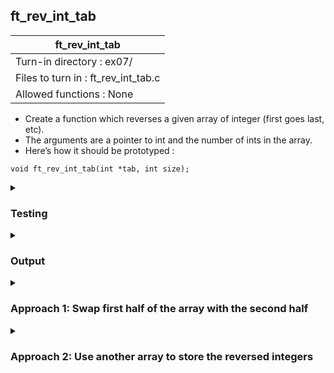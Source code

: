 ## ft_rev_int_tab

|               ft_rev_int_tab        |
|---------------------------------|
| Turn-in directory : ex07/       |
| Files to turn in : ft_rev_int_tab.c |
| Allowed functions : None       |

- Create a function which reverses a given array of integer (first goes last, etc).
- The arguments are a pointer to int and the number of ints in the array.
- Here’s how it should be prototyped :
```
void ft_rev_int_tab(int *tab, int size);
```

<details>

<summary><h3>Testing</h3></summary>

<pre><code>#include &ltstdio.h&gt
int	main(void)
{
	int	num[4];

	num[0] = 1;
	num[1] = 2;
	num[2] = 3;
	num[3] = 4;
	printf("Before: %d, %d, %d, %d\n", num[0], num[1], num[2], num[3]);
	ft_rev_int_tab(num, 4);
	printf("After:  %d, %d, %d, %d\n", num[0], num[1], num[2], num[3]);
	return (0);
}</pre></code>

See [testing file](main.c)

</details>

<details>
<summary><h3>Output</h3></summary>

<pre><code>Before: 1, 2, 3, 4
After:  4, 3, 2, 1</code></pre>

</details>

<details>
<summary><h3>Approach 1: Swap first half of the array with the second half</h3></summary>

We continue to work with arrays in this exercise, this time with an array of integers. These are less commonly null-terminated, hence it is super useful that the user would have to specify the number of elements in the array when calling <code>ft_rev_int_tab</code> function. 

With this <a href=ft_rev_int_tab_v1.c>approach</a>, , we reverse the order of the integers in the array by swapping the integers around, the last element with the first, the second with the penultimate, etc. However, we can't loop through all the integers in the array and initiate a swap for all of them, else we risk swapping everything back to its original order. Instead, we only really need to swap the first half of the elements with the second half. Hence, the <code>while</code> loop condition is set to go through only the first half of the array:

<pre><code>19	i = 0;
20	mid = size / 2;
21	while (i < mid)</code></pre>

Within this loop, we swap the first and last element of the array where <code>tab[0]</code> refers to the first element and <code>tab[size - 1]</code> refers to the last element. We use <code>size - 1</code> because arrays are 0-indexed, hence the nth element in an array has an index of n - 1. A similar set of commands are used for swapping as in <a href=../02_ft_swap>ft_swap</a>. To move to the second element, we use <code>i++</code> and to the penultimate element, we use <code>size--</code>.

We could also have defined the while loop condition differently using <code>while (i < size)</code>. This  would also avoid initiating too many unnecessary swaps and is written with fewer lines of code.

</details>

<details>
<summary><h3>Approach 2: Use another array to store the reversed integers</h3></summary>

If asked to reverse a list of numbers, I would begin writing another list and writing the numbers in reverse. 

Applying this <a href=ft_rev_int_tab_v2.c>approach</a> in C would be equivalent as defining another array to hold the reversed integers e.g., <code>new_tab</code>. Note that <code>new_tab</code> will have the same size as <code>tab</code>.

<pre><code>19	i = 0;
20	while (size - i - 1 >= 0)
21	{
22		new_tab[i] = tab[size - i - 1];
23		i++;
24	}</code></pre>

In the above code, we fill <code>new_tab</code> with numbers from <code>tab</code> but in reverse:
- When <code>i = 0</code>, line 22 will refer to the first element of <code>new_tab</code> and the last element of <code>tab</code>
- When <code>i = 1</code>, line 22 will refer to the second element of new_tab and the penultimate element of tab
- When <code>i = size - 1</code>, line 22 will refer to the last element of <code>new_tab</code> and the first element of <code>tab</code>

The annoying thing is that we have to 'return' <code>new_tab</code> in <code>tab</code>. It may be tempting to simply assign <code>new_tab</code> to <code>tab</code>:

<pre><code>tab = new_tab</code></pre>

Unfortunately, <code>tab</code> is a pointer to (or address of) the first element of the array. Correspondingly, <code>new_tab</code> is a pointer to the first element of the array. This line of code therefore only assigns the first element of the <code>new_tab</code> array to the first element of the <code>tab</code> array. The rest of the <code>tab</code> array remains unchanged. As a result, another <code>while</code> loop is required to replace all the elements in <code>tab</code> with that from <code>new_tab</code>:

<pre><code>25	i = 0;
26	while (i <= size - 1)
27	{
28		tab[i] = new_tab[i];
29		i++;
30	}</code></pre>

</details>
